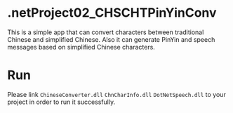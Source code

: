 # .netProject02_CHSCHTPinYinConv
This is a simple app that can convert characters between traditional Chinese and simplified Chinese. Also it can generate PinYin and speech messages based on simplified Chinese characters.

# Run

Please link `ChineseConverter.dll` `ChnCharInfo.dll` `DotNetSpeech.dll` to your project in order to run it successfully.
